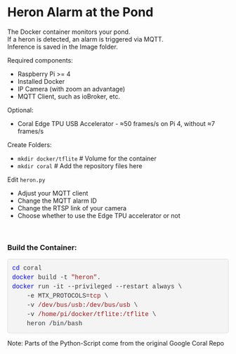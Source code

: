 <h1>Heron Alarm at the Pond</h1>

The Docker container monitors your pond.<br/>
If a heron is detected, an alarm is triggered via MQTT.<br/>
Inference is saved in the Image folder.<br/>

Required components:<br/>
<ul><li>Raspberry Pi >= 4</li>
<li>Installed Docker</li>
<li>IP Camera (with zoom an advantage)</li>
<li>MQTT Client, such as ioBroker, etc.</li></ul>
Optional:
<ul><li>Coral Edge TPU USB Accelerator - ≈50 frames/s on Pi 4, without ≈7 frames/s</li></ul>

Create Folders:<br/>
<ul><li><code>mkdir docker/tflite</code> # Volume for the container</li>
<li><code>mkdir coral</code> # Add the repository files here</li></ul>
Edit <code>heron.py</code>
<ul><li>Adjust your MQTT client</li>
<li>Change the MQTT alarm ID</li>
<li>Change the RTSP link of your camera</li>
<li>Choose whether to use the Edge TPU accelerator or not</li></ul><br/>

<h3>Build the Container:</h3>
<pre style="background-color: #f4f4f4; border: 1px solid #ddd; border-radius: 5px; padding: 10px; color: #333; font-family: 'Courier New', Courier, monospace; line-height: 1.5;">
<span style="color: #0000ff;">cd</span> coral
<span style="color: #0000ff;">docker</span> build -t <span style="color: #a31515;">"heron"</span>.
<span style="color: #0000ff;">docker</span> run -it --privileged --restart always \
    -e MTX_PROTOCOLS=<span style="color: #a31515;">tcp</span> \
    -v <span style="color: #a31515;">/dev/bus/usb:/dev/bus/usb</span> \
    -v <span style="color: #a31515;">/home/pi/docker/tflite:/tflite</span> \
    heron /bin/bash
</pre>

Note: Parts of the Python-Script come from the original Google Coral Repo

